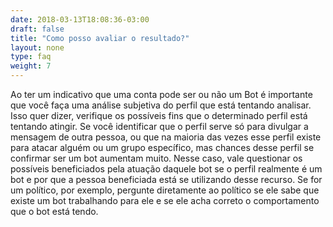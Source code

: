 ```yaml
---
date: 2018-03-13T18:08:36-03:00
draft: false
title: "Como posso avaliar o resultado?"
layout: none
type: faq
weight: 7
---
```

Ao ter um indicativo que uma conta pode ser ou não um Bot é importante que você faça uma análise subjetiva do perfil que está tentando analisar. Isso quer dizer, verifique os possíveis fins que o determinado perfil está tentando atingir. Se você identificar que o perfil serve só para divulgar a mensagem de outra pessoa, ou que na maioria das vezes esse perfil existe para atacar alguém ou um grupo específico, mas chances desse perfil se confirmar ser um bot aumentam muito. Nesse caso, vale questionar os possíveis beneficiados pela atuação daquele bot se o perfil realmente é um bot e por que a pessoa beneficiada está se utilizando desse recurso. Se for um político, por exemplo, pergunte diretamente ao político se ele sabe que existe um bot trabalhando para ele e se ele acha correto o comportamento que o bot está tendo.
